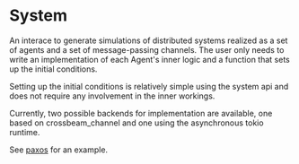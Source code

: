 # System

An interace to generate simulations of distributed systems realized as a set of agents and a set of message-passing channels. The user only needs to write an implementation of each Agent's inner logic and a function that sets up the initial conditions. 

Setting up the initial conditions is relatively simple using the system api and does not require any involvement in the inner workings. 

Currently, two possible backends for implementation are available, one based on crossbeam_channel and one using the asynchronous tokio runtime. 

See [paxos](../examples/paxos/) for an example.


